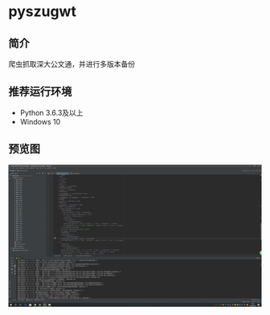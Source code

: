 # pyszugwt

## 简介

爬虫抓取深大公文通，并进行多版本备份

## 推荐运行环境

- Python 3.6.3及以上
- Windows 10

## 预览图

![Preview](https://github.com/susc/pyszugwt/blob/master/preview.jpg?raw=true "Preview")
